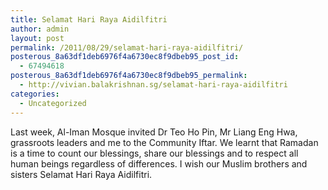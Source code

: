 ```yaml
---
title: Selamat Hari Raya Aidilfitri
author: admin
layout: post
permalink: /2011/08/29/selamat-hari-raya-aidilfitri/
posterous_8a63df1deb6976f4a6730ec8f9dbeb95_post_id:
  - 67494618
posterous_8a63df1deb6976f4a6730ec8f9dbeb95_permalink:
  - http://vivian.balakrishnan.sg/selamat-hari-raya-aidilfitri
categories:
  - Uncategorized
---
```

<p>Last week, Al-Iman Mosque invited Dr Teo Ho Pin, Mr Liang Eng Hwa, grassroots leaders and me to the Community Iftar. We learnt that Ramadan is a time to count our blessings, share our blessings and to respect all human beings regardless of differences. I wish our Muslim brothers and sisters Selamat Hari Raya Aidilfitri.</p>

